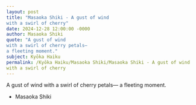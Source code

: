 ```yaml
---
layout: post
title: "Masaoka Shiki - A gust of wind
with a swirl of cherry"
date: 2024-12-28 12:00:00 -0000
author: Masaoka Shiki
quote: "A gust of wind
with a swirl of cherry petals—
a fleeting moment."
subject: Kyōka Haiku
permalink: /Kyōka Haiku/Masaoka Shiki/Masaoka Shiki - A gust of wind
with a swirl of cherry
---
```


A gust of wind
with a swirl of cherry petals—
a fleeting moment.

- Masaoka Shiki
